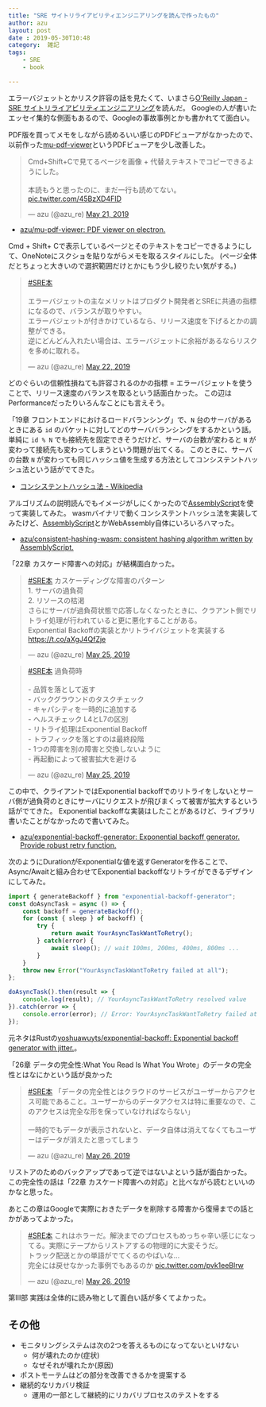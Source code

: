 ```yaml
---
title: "SRE サイトリライアビリティエンジニアリングを読んで作ったもの"
author: azu
layout: post
date : 2019-05-30T10:48
category:  雑記
tags:
    - SRE
    - book

---
```


エラーバジェットとかリスク許容の話を見たくて、いまさら[O'Reilly Japan - SRE サイトリライアビリティエンジニアリング](https://www.oreilly.co.jp/books/9784873117911/)を読んだ。
Googleの人が書いたエッセイ集的な側面もあるので、Googleの事故事例とかも書かれてて面白い。

PDF版を買ってメモをしながら読めるいい感じのPDFビューアがなかったので、以前作った[mu-pdf-viewer](https://github.com/azu/mu-pdf-viewer)というPDFビューアを少し改善した。

<blockquote class="twitter-tweet" data-lang="en"><p lang="ja" dir="ltr">Cmd+Shift+Cで見てるページを画像 + 代替えテキストでコピーできるようにした。<br><br>本読もうと思ったのに、まだ一行も読めてない。 <a href="https://t.co/45BzXD4FID">pic.twitter.com/45BzXD4FID</a></p>&mdash; azu (@azu_re) <a href="https://twitter.com/azu_re/status/1130868966526558209?ref_src=twsrc%5Etfw">May 21, 2019</a></blockquote>
<script async src="https://platform.twitter.com/widgets.js" charset="utf-8"></script>

- [azu/mu-pdf-viewer: PDF viewer on electron.](https://github.com/azu/mu-pdf-viewer)

Cmd + Shift+ Cで表示しているページとそのテキストをコピーできるようにして、OneNoteにスクショを貼りながらメモを取るスタイルにした。
(ページ全体だとちょっと大きいので選択範囲だけとかにもう少し絞りたい気がする。)

<blockquote class="twitter-tweet" data-lang="en"><p lang="ja" dir="ltr"><a href="https://twitter.com/hashtag/SRE%E6%9C%AC?src=hash&amp;ref_src=twsrc%5Etfw">#SRE本</a><br><br>エラーバジェットの主なメリットはプロダクト開発者とSREに共通の指標になるので、バランスが取りやすい。<br>エラーバジェットが付きかけているなら、リリース速度を下げるとかの調整ができる。<br>逆にどんどん入れたい場合は、エラーバジェットに余裕があるならリスクを多めに取れる。</p>&mdash; azu (@azu_re) <a href="https://twitter.com/azu_re/status/1131206022922555393?ref_src=twsrc%5Etfw">May 22, 2019</a></blockquote>
<script async src="https://platform.twitter.com/widgets.js" charset="utf-8"></script>

どのぐらいの信頼性損ねても許容されるのかの指標 = エラーバジェットを使うことで、リリース速度のバランスを取るという話面白かった。
この辺はPerformanceだったりいろんなことにも言えそう。

「19章 フロントエンドにおけるロードバランシング」で、`N` 台のサーバがあるときにある `id` のパケットに対してどのサーババランシングをするかという話。
単純に `id % N` でも接続先を固定できそうだけど、サーバの台数が変わると `N` が変わって接続先も変わってしまうという問題が出てくる。
このときに、サーバの台数 `N` が変わっても同じハッシュ値を生成する方法としてコンシステントハッシュ法という話がでてきた。

- [コンシステントハッシュ法 - Wikipedia](https://ja.wikipedia.org/wiki/%E3%82%B3%E3%83%B3%E3%82%B7%E3%82%B9%E3%83%86%E3%83%B3%E3%83%88%E3%83%8F%E3%83%83%E3%82%B7%E3%83%A5%E6%B3%95)

アルゴリズムの説明読んでもイメージがしにくかったので[AssemblyScript](https://github.com/AssemblyScript)を使って実装してみた。
wasmバイナリで動くコンシステントハッシュ法を実装してみたけど、[AssemblyScript](https://github.com/AssemblyScript)とかWebAssembly自体にいろいろハマった。

- [azu/consistent-hashing-wasm: consistent hashing algorithm written by AssemblyScript.](https://github.com/azu/consistent-hashing-wasm)

「22章 カスケード障害への対応」が結構面白かった。

<blockquote class="twitter-tweet" data-lang="en"><p lang="ja" dir="ltr"><a href="https://twitter.com/hashtag/SRE%E6%9C%AC?src=hash&amp;ref_src=twsrc%5Etfw">#SRE本</a> カスケーディングな障害のパターン<br>1. サーバの過負荷<br>2. リソースの枯渇<br>さらにサーバが過負荷状態で応答しなくなったときに、クラアント側でリトライ処理が行われていると更に悪化することがある。<br>Exponential  Backoffの実装とかリトライバジェットを実装する<a href="https://t.co/aXgJ4QfZje">https://t.co/aXgJ4QfZje</a></p>&mdash; azu (@azu_re) <a href="https://twitter.com/azu_re/status/1132275269920649216?ref_src=twsrc%5Etfw">May 25, 2019</a></blockquote>
<script async src="https://platform.twitter.com/widgets.js" charset="utf-8"></script>

<blockquote class="twitter-tweet" data-lang="en"><p lang="ja" dir="ltr"><a href="https://twitter.com/hashtag/SRE%E6%9C%AC?src=hash&amp;ref_src=twsrc%5Etfw">#SRE本</a> 過負荷時<br><br>- 品質を落として返す<br>- バックグラウンドのタスクチェック<br>- キャパシティを一時的に追加する<br>- ヘルスチェック L4とL7の区別<br>- リトライ処理はExponential  Backoff<br>- トラフィックを落とすのは最終段階<br>- 1つの障害を別の障害と交換しないように<br>- 再起動によって被害拡大を避ける</p>&mdash; azu (@azu_re) <a href="https://twitter.com/azu_re/status/1132280708209098753?ref_src=twsrc%5Etfw">May 25, 2019</a></blockquote>
<script async src="https://platform.twitter.com/widgets.js" charset="utf-8"></script>

この中で、クライアントではExponential backoffでのリトライをしないとサーバ側が過負荷のときにサーバにリクエストが飛びまくって被害が拡大するという話がでてきた。
Exponential backoffな実装はしたことがあるけど、ライブラリ書いたことがなかったので書いてみた。

- [azu/exponential-backoff-generator: Exponential backoff generator. Provide robust retry function.](https://github.com/azu/exponential-backoff-generator)

次のようにDurationがExponentialな値を返すGeneratorを作ることで、Async/Awaitと組み合わせてExponential backoffなリトライができるデザインにしてみた。

```js
import { generateBackoff } from "exponential-backoff-generator";
const doAsyncTask = async () => {
    const backoff = generateBackoff();
    for (const { sleep } of backoff) {
        try {
            return await YourAsyncTaskWantToRetry();
        } catch(error) {
            await sleep(); // wait 100ms, 200ms, 400ms, 800ms ...
        }
    }
    throw new Error("YourAsyncTaskWantToRetry failed at all");
};

doAsyncTask().then(result => {
    console.log(result); // YourAsyncTaskWantToRetry resolved value
}).catch(error => {
    console.error(error); // Error: YourAsyncTaskWantToRetry failed at all
});
```

元ネタはRustの[yoshuawuyts/exponential-backoff: Exponential backoff generator with jitter.](https://github.com/yoshuawuyts/exponential-backoff)。

「26章 データの完全性:What You Read Is What You Wrote」のデータの完全性とはなにかという話が良かった

<blockquote class="twitter-tweet" data-lang="en"><p lang="ja" dir="ltr"><a href="https://twitter.com/hashtag/SRE%E6%9C%AC?src=hash&amp;ref_src=twsrc%5Etfw">#SRE本</a> 「データの完全性とはクラウドのサービスがユーザーからアクセス可能であること。ユーザーからのデータアクセスは特に重要なので、このアクセスは完全な形を保っていなければならない」<br><br>一時的でもデータが表示されないと、データ自体は消えてなくてもユーザーはデータが消えたと思ってしまう</p>&mdash; azu (@azu_re) <a href="https://twitter.com/azu_re/status/1132517742026715137?ref_src=twsrc%5Etfw">May 26, 2019</a></blockquote>
<script async src="https://platform.twitter.com/widgets.js" charset="utf-8"></script>

リストアのためのバックアップであって逆ではないよという話が面白かった。
この完全性の話は「22章 カスケード障害への対応」と比べながら読むといいのかなと思った。

あとこの章はGoogleで実際におきたデータを削除する障害から復帰までの話とかがあってよかった。

<blockquote class="twitter-tweet" data-lang="en"><p lang="ja" dir="ltr"><a href="https://twitter.com/hashtag/SRE%E6%9C%AC?src=hash&amp;ref_src=twsrc%5Etfw">#SRE本</a> これはホラーだ。解決までのプロセスもめっちゃ辛い感じになってる。実際にテープからリストアするの物理的に大変そうだ。<br>トラック配送とかの単語がでてくるのやばいな…<br>完全には戻せなかった事例でもあるのか <a href="https://t.co/pvk1eeBlrw">pic.twitter.com/pvk1eeBlrw</a></p>&mdash; azu (@azu_re) <a href="https://twitter.com/azu_re/status/1132524475944120321?ref_src=twsrc%5Etfw">May 26, 2019</a></blockquote>
<script async src="https://platform.twitter.com/widgets.js" charset="utf-8"></script>

第Ⅲ部 実践は全体的に読み物として面白い話が多くてよかった。

## その他

- モニタリングシステムは次の2つを答えるものになってないといけない
    - 何が壊れたのか(症状)
    - なぜそれが壊れたか(原因)
- ポストモーテムはどの部分を改善できるかを提案する
- 継続的なリカバリ検証
    - 運用の一部として継続的にリカバリプロセスのテストをする